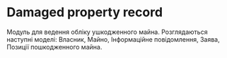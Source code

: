 # Damaged property record

Модуль для ведення обліку ушкодженного майна.
Розглядаються наступні моделі:
Власник,
Майно,
Інформаційне повідомлення,
Заява,
Позиції пошкодженного майна.
